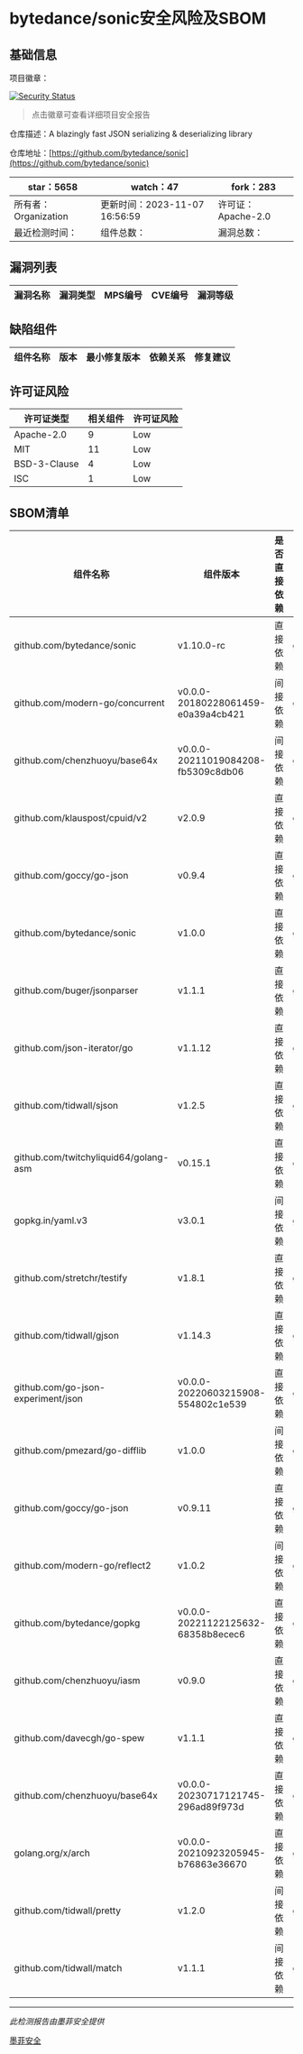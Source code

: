 # bytedance/sonic安全风险及SBOM

## 基础信息

项目徽章：

[![Security Status](https://www.murphysec.com/platform3/v31/badge/1721957068130787328.svg)](https://www.murphysec.com/console/report/1721957068088844288/1721957068130787328)

> 点击徽章可查看详细项目安全报告

仓库描述：A blazingly fast JSON serializing & deserializing library

仓库地址：[https://github.com/bytedance/sonic](https://github.com/bytedance/sonic)

| star：5658 | watch：47 | fork：283 |
| ----------- | -------------- | ------------ |
| 所有者：Organization | 更新时间：2023-11-07 16:56:59 | 许可证：Apache-2.0 |
| 最近检测时间： | 组件总数： | 漏洞总数： |




## 漏洞列表

| 漏洞名称 | 漏洞类型 | MPS编号 | CVE编号 | 漏洞等级 |
| ------- | ------ | ------- | ------ | ----- |





## 缺陷组件

| 组件名称 | 版本 | 最小修复版本 | 依赖关系 | 修复建议 |
| -------- | ---- | ------------ | -------- | -------- |





## 许可证风险

| 许可证类型 | 相关组件 | 许可证风险 |
| ---------- | -------- | ---------- |
|Apache-2.0|9|Low|
|MIT|11|Low|
|BSD-3-Clause|4|Low|
|ISC|1|Low|




## SBOM清单

| 组件名称 | 组件版本 | 是否直接依赖 | 仓库 |
| -------- | -------- | ------------ | ---- |
|github.com/bytedance/sonic|v1.10.0-rc|直接依赖|go|
|github.com/modern-go/concurrent|v0.0.0-20180228061459-e0a39a4cb421|间接依赖|go|
|github.com/chenzhuoyu/base64x|v0.0.0-20211019084208-fb5309c8db06|间接依赖|go|
|github.com/klauspost/cpuid/v2|v2.0.9|直接依赖|go|
|github.com/goccy/go-json|v0.9.4|直接依赖|go|
|github.com/bytedance/sonic|v1.0.0|直接依赖|go|
|github.com/buger/jsonparser|v1.1.1|直接依赖|go|
|github.com/json-iterator/go|v1.1.12|直接依赖|go|
|github.com/tidwall/sjson|v1.2.5|直接依赖|go|
|github.com/twitchyliquid64/golang-asm|v0.15.1|直接依赖|go|
|gopkg.in/yaml.v3|v3.0.1|间接依赖|go|
|github.com/stretchr/testify|v1.8.1|直接依赖|go|
|github.com/tidwall/gjson|v1.14.3|直接依赖|go|
|github.com/go-json-experiment/json|v0.0.0-20220603215908-554802c1e539|直接依赖|go|
|github.com/pmezard/go-difflib|v1.0.0|间接依赖|go|
|github.com/goccy/go-json|v0.9.11|直接依赖|go|
|github.com/modern-go/reflect2|v1.0.2|间接依赖|go|
|github.com/bytedance/gopkg|v0.0.0-20221122125632-68358b8ecec6|直接依赖|go|
|github.com/chenzhuoyu/iasm|v0.9.0|直接依赖|go|
|github.com/davecgh/go-spew|v1.1.1|直接依赖|go|
|github.com/chenzhuoyu/base64x|v0.0.0-20230717121745-296ad89f973d|直接依赖|go|
|golang.org/x/arch|v0.0.0-20210923205945-b76863e36670|直接依赖|go|
|github.com/tidwall/pretty|v1.2.0|间接依赖|go|
|github.com/tidwall/match|v1.1.1|间接依赖|go|


------

*此检测报告由墨菲安全提供*

[墨菲安全](www.murphysec.com)